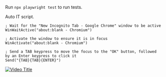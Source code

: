 Run  ```npx playwright test``` to run tests.

Auto IT script.
```
; Wait for the "New Incognito Tab - Google Chrome" window to be active
WinWaitActive("about:blank - Chromium")

; Activate the window to ensure it is in focus
WinActivate("about:blank - Chromium")

; Send a TAB keypress to move the focus to the "OK" button, followed by an Enter keypress to click it
Send("{TAB}{TAB}{ENTER}")
```

[![Video Title](path/to/your/thumbnail.jpg)](https://drive.google.com/file/d/1omzAmfxh1Nd4oCD-cTTOFSVsJUGGernc/view?usp=sharing)
